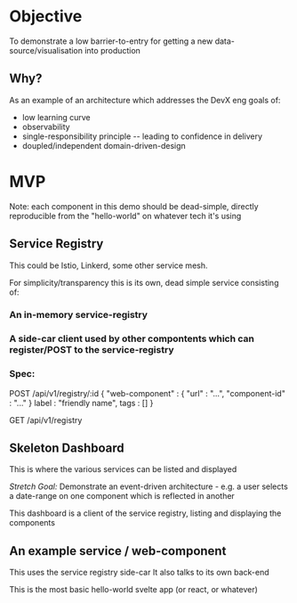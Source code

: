 # Objective
To demonstrate a low barrier-to-entry for getting a new data-source/visualisation into production


## Why?
As an example of an architecture which addresses the DevX eng goals of:
 * low learning curve
 * observability
 * single-responsibility principle -- leading to confidence in delivery
 * doupled/independent domain-driven-design

# MVP

Note: each component in this demo should be dead-simple, directly reproducible from the "hello-world" on whatever tech it's using


## Service Registry
This could be Istio, Linkerd, some other service mesh.

For simplicity/transparency this is its own, dead simple service consisting of:

### An in-memory service-registry

### A side-car client used by other compontents which can register/POST to the service-registry


### Spec:

POST /api/v1/registry/:id
{
    "web-component" : {
        "url" : "...",
        "component-id" : "..."
    }
    label : "friendly name",
    tags : []
}

GET /api/v1/registry

## Skeleton Dashboard
This is where the various services can be listed and displayed

*Stretch Goal:*
Demonstrate an event-driven architecture - e.g. a user selects a date-range on one component which is reflected in another

This dashboard is a client of the service registry, listing and displaying the components

## An example service / web-component

This uses the service registry side-car
It also talks to its own back-end

This is the most basic hello-world svelte app (or react, or whatever)
